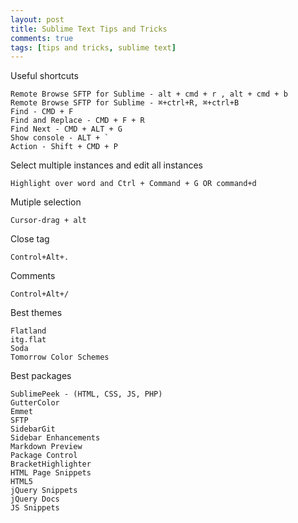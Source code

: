 ```yaml
---
layout: post
title: Sublime Text Tips and Tricks
comments: true
tags: [tips and tricks, sublime text]
---
```


Useful shortcuts

```
Remote Browse SFTP for Sublime - alt + cmd + r , alt + cmd + b
Remote Browse SFTP for Sublime - ⌘+ctrl+R, ⌘+ctrl+B
Find - CMD + F
Find and Replace - CMD + F + R
Find Next - CMD + ALT + G
Show console - ALT + `
Action - Shift + CMD + P
```

Select multiple instances and edit all instances

```
Highlight over word and Ctrl + Command + G OR command+d
```

Mutiple selection

```
Cursor-drag + alt 
```

Close tag

```
Control+Alt+.
```

Comments

```
Control+Alt+/
```

Best themes

```
Flatland
itg.flat
Soda
Tomorrow Color Schemes
```

Best packages

```
SublimePeek - (HTML, CSS, JS, PHP)
GutterColor
Emmet
SFTP
SidebarGit
Sidebar Enhancements
Markdown Preview
Package Control
BracketHighlighter
HTML Page Snippets
HTML5
jQuery Snippets
jQuery Docs
JS Snippets
```
